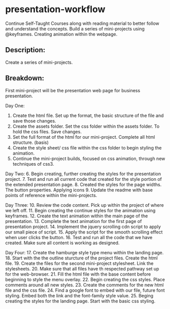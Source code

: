 # presentation-workflow
Continue Self-Taught Courses along with reading material to better follow and understand the concepts. Build a series of mini-projects using @keyframes. Creating animation within the webpage. 

## Description:
Create a series of mini-projects.

## Breakdown:
First mini-project will be the presentation web page for business presentation.

Day One:
1. Create the html file. Set up the format, the basic structure of the file and save those changes.
2. Create the assets folder. Set the css folder within the assets folder. To hold the css files. Save changes.
3. Set the full format of the html for our mini-project. Complete all html structure. (basis)
4. Create the style sheet/ css file within the css folder to begin styling the animation.
5. Continue the mini-project builds, focused on css animation, through new techniques of css3.

Day Two:
6. Begin creating, further creating the styles for the presentation project.
7. Test and run all current code that created for the style portion of the extended presentation page.
8. Created the styles for the page widths. The button properties. Applying icons
9. Update the readme with base points of reference within the mini-projects.

Day Three:
10. Review the code content. Pick up within the project of where we left off.
11. Begin creating the continue styles for the animation using keyframes.
12. Create the text animation within the main page of the presentation.
13. Complete the text animation for the first page of presentation project.
14. Implement the jquery scrolling cdn script to apply our small piece of script.
15. Apply the script for the smooth scrolling effect when user clicks the button.
16. Test and run all the code that we have created. Make sure all content is working as designed.

Day Four:
17. Create the hamburge style type menu within the landing page.
18. Start with the the outline sturcture of the project files. Create the html file.
19. Create the files for the second mini-project stylesheet. Link the stylesheets.
20. Make sure that all files have th respected pathway set up for the web-browser.
21. Fill the html file with the base content before beginning to style the menu overlay.
22. Begin creating the css styles. Place comments around all new styles.
23. Create the comments for the new html file and the css file.
24. Find a google font to embed with our file, future font styling. Embed both the link and the font-family style value.
25. Beging creating the styles for the landing page. Start with the basic css styling.



